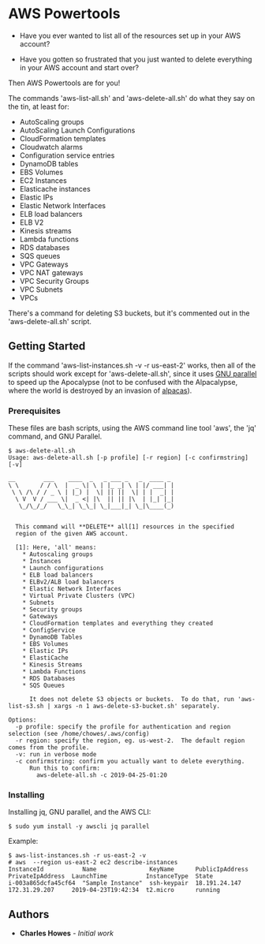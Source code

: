 # AWS Powertools

* Have you ever wanted to list all of the resources set up in your AWS account?

* Have you gotten so frustrated that you just wanted to delete everything in your AWS account and start over?

Then AWS Powertools are for you!

The commands 'aws-list-all.sh' and 'aws-delete-all.sh' do what they say on the tin, at least for:
* AutoScaling groups
* AutoScaling Launch Configurations
* CloudFormation templates
* Cloudwatch alarms
* Configuration service entries
* DynamoDB tables
* EBS Volumes
* EC2 Instances
* Elasticache instances
* Elastic IPs
* Elastic Network Interfaces
* ELB load balancers
* ELB V2
* Kinesis streams
* Lambda functions
* RDS databases
* SQS queues
* VPC Gateways
* VPC NAT gateways
* VPC Security Groups
* VPC Subnets
* VPCs

There's a command for deleting S3 buckets, but it's commented out in the 'aws-delete-all.sh' script.

## Getting Started

If the command 'aws-list-instances.sh -v -r us-east-2' works, then all of the scripts should work except for 'aws-delete-all.sh', since it uses [GNU parallel](https://www.gnu.org/s/parallel/) to speed up the Apocalypse (not to be confused with the Alpacalypse, where the world is destroyed by an invasion of [alpacas](https://en.wikipedia.org/wiki/Alpaca)).

### Prerequisites

These files are bash scripts, using the AWS command line tool 'aws', the 'jq' command, and GNU Parallel.

```
$ aws-delete-all.sh
Usage: aws-delete-all.sh [-p profile] [-r region] [-c confirmstring] [-v]

__        ___    ____  _   _ ___ _   _  ____ _
\ \      / / \  |  _ \| \ | |_ _| \ | |/ ___| |
 \ \ /\ / / _ \ | |_) |  \| || ||  \| | |  _| |
  \ V  V / ___ \|  _ <| |\  || || |\  | |_| |_|
   \_/\_/_/   \_\_| \_\_| \_|___|_| \_|\____(_)


  This command will **DELETE** all[1] resources in the specified
  region of the given AWS account.

  [1]: Here, 'all' means:
    * Autoscaling groups
    * Instances
    * Launch configurations
    * ELB load balancers
    * ELBv2/ALB load balancers
    * Elastic Network Interfaces
    * Virtual Private Clusters (VPC)
    * Subnets
    * Security groups
    * Gateways
    * CloudFormation templates and everything they created
    * ConfigService
    * DynamoDB Tables
    * EBS Volumes
    * Elastic IPs
    * ElastiCache
    * Kinesis Streams
    * Lambda Functions
    * RDS Databases
    * SQS Queues

      It does not delete S3 objects or buckets.  To do that, run 'aws-list-s3.sh | xargs -n 1 aws-delete-s3-bucket.sh' separately.

Options:
  -p profile: specify the profile for authentication and region selection (see /home/chowes/.aws/config)
  -r region: specify the region, eg. us-west-2.  The default region comes from the profile.
  -v: run in verbose mode
  -c confirmstring: confirm you actually want to delete everything.
      Run this to confirm:
        aws-delete-all.sh -c 2019-04-25-01:20
```

### Installing


Installing jq, GNU parallel, and the AWS CLI:

```
$ sudo yum install -y awscli jq parallel
```

Example:
```
$ aws-list-instances.sh -r us-east-2 -v
# aws  --region us-east-2 ec2 describe-instances
InstanceId           Name               KeyName      PublicIpAddress  PrivateIpAddress  LaunchTime           InstanceType  State
i-003a865dcfa45cf64  "Sample Instance"  ssh-keypair  18.191.24.147    172.31.29.207     2019-04-23T19:42:34  t2.micro      running
```

## Authors

* **Charles Howes** - *Initial work*
